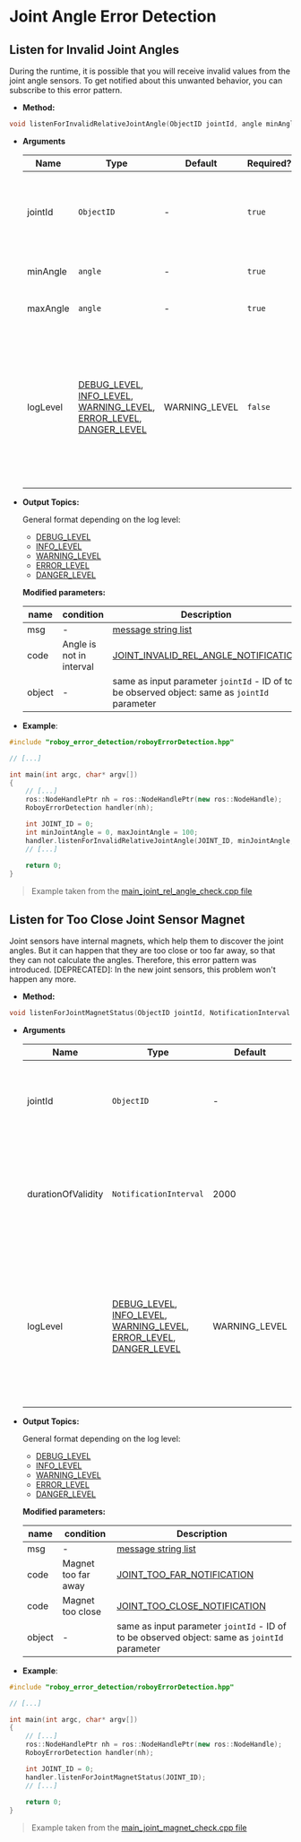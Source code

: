 # Joint Angle Error Detection

## Listen for Invalid Joint Angles

During the runtime, it is possible that you will receive invalid values from the joint angle sensors. To get notified about this 
unwanted behavior, you can subscribe to this error pattern. 

* **Method:**
```cpp
void listenForInvalidRelativeJointAngle(ObjectID jointId, angle minAngle, angle maxAngle, NotificationLevel logLevel = WARNING_LEVEL)
```
* **Arguments**

    | Name    | Type | Default | Required? | Description |
    | ----    | ---- | ------- | --------- | ----------- | 
    | jointId | `ObjectID` | - | `true` | `jointId` is the joint id, which identifies the joint you want to observe |
    | minAngle | `angle` | - | `true` | minimum relative angle |
    | maxAngle | `angle` | - | `true` | maximum relative angle |
    | logLevel| [DEBUG_LEVEL](https://github.com/CapChrisCap/roboy_communication/blob/feature/error-detection-msgs/roboy_communication_control/msg/DebugNotification.msg), [INFO_LEVEL](https://github.com/CapChrisCap/roboy_communication/blob/feature/error-detection-msgs/roboy_communication_control/msg/InfoNotification.msg), [WARNING_LEVEL](https://github.com/CapChrisCap/roboy_communication/blob/feature/error-detection-msgs/roboy_communication_control/msg/WarningNotification.msg), [ERROR_LEVEL](https://github.com/CapChrisCap/roboy_communication/blob/feature/error-detection-msgs/roboy_communication_control/msg/ErrorNotification.msg), [DANGER_LEVEL](https://github.com/CapChrisCap/roboy_communication/blob/feature/error-detection-msgs/roboy_communication_control/msg/DangerNotification.msg) | WARNING_LEVEL | `false` | Defines the system notification level, which also determines over which topic the health check message is published ([see all log levels](https://github.com/CapChrisCap/roboy_system_notification/blob/master/include/roboy_system_notification/common_utilities.hpp#L12)) |

* **Output Topics:**

    General format depending on the log level: 
    
    - [DEBUG_LEVEL](https://github.com/CapChrisCap/roboy_communication/blob/feature/error-detection-msgs/roboy_communication_control/msg/DebugNotification.msg)
    - [INFO_LEVEL](https://github.com/CapChrisCap/roboy_communication/blob/feature/error-detection-msgs/roboy_communication_control/msg/InfoNotification.msg)
    - [WARNING_LEVEL](https://github.com/CapChrisCap/roboy_communication/blob/feature/error-detection-msgs/roboy_communication_control/msg/WarningNotification.msg)
    - [ERROR_LEVEL](https://github.com/CapChrisCap/roboy_communication/blob/feature/error-detection-msgs/roboy_communication_control/msg/ErrorNotification.msg)
    - [DANGER_LEVEL](https://github.com/CapChrisCap/roboy_communication/blob/feature/error-detection-msgs/roboy_communication_control/msg/DangerNotification.msg)
 
    **Modified parameters:** 
    
    | name     | condition | Description |
    | -------- | --------- | ------------------------- |
    | msg      | -         | [message string list](https://github.com/CapChrisCap/roboy_error_detection/blob/master/include/roboy_error_detection/common_utilities.hpp#L15) |
    | code     | Angle is not in interval | [JOINT_INVALID_REL_ANGLE_NOTIFICATION](https://github.com/CapChrisCap/roboy_error_detection/blob/master/include/roboy_error_detection/common_utilities.hpp#L7) |
    | object | - | same as input parameter `jointId` - ID of to be observed object: same as `jointId` parameter | 
    
* **Example**:

```cpp
#include "roboy_error_detection/roboyErrorDetection.hpp"

// [...]

int main(int argc, char* argv[])
{
    // [...]
    ros::NodeHandlePtr nh = ros::NodeHandlePtr(new ros::NodeHandle);
    RoboyErrorDetection handler(nh);

    int JOINT_ID = 0;
    int minJointAngle = 0, maxJointAngle = 100;
    handler.listenForInvalidRelativeJointAngle(JOINT_ID, minJointAngle, maxJointAngle);
    // [...]
    
    return 0;
}
```
> Example taken from the [main_joint_rel_angle_check.cpp file](https://github.com/CapChrisCap/roboy_error_detection/src/main/main_joint_rel_angle_check.cpp)
    
## Listen for Too Close Joint Sensor Magnet

Joint sensors have internal magnets, which help them to discover the joint angles. But it can happen that they are too close 
or too far away, so that they can not calculate the angles. Therefore, this error pattern was introduced. 
[DEPRECATED]: In the new joint sensors, this problem won't happen any more.

* **Method:**
```cpp
void listenForJointMagnetStatus(ObjectID jointId, NotificationInterval durationOfValidity = 2000, NotificationLevel logLevel = WARNING_LEVEL)
```
* **Arguments**

    | Name    | Type | Default | Required? | Description |
    | ----    | ---- | ------- | --------- | ----------- | 
    | jointId | `ObjectID` | - | `true` | `jointId` is the joint id, which identifies the joint you want to observe |
    | durationOfValidity| `NotificationInterval` | 2000 | `false` | Minimum time in milliseconds from one health check to the next health check of this motor |
    | logLevel| [DEBUG_LEVEL](https://github.com/CapChrisCap/roboy_communication/blob/feature/error-detection-msgs/roboy_communication_control/msg/DebugNotification.msg), [INFO_LEVEL](https://github.com/CapChrisCap/roboy_communication/blob/feature/error-detection-msgs/roboy_communication_control/msg/InfoNotification.msg), [WARNING_LEVEL](https://github.com/CapChrisCap/roboy_communication/blob/feature/error-detection-msgs/roboy_communication_control/msg/WarningNotification.msg), [ERROR_LEVEL](https://github.com/CapChrisCap/roboy_communication/blob/feature/error-detection-msgs/roboy_communication_control/msg/ErrorNotification.msg), [DANGER_LEVEL](https://github.com/CapChrisCap/roboy_communication/blob/feature/error-detection-msgs/roboy_communication_control/msg/DangerNotification.msg) | WARNING_LEVEL | `false` | Defines the system notification level, which also determines over which topic the health check message is published ([see all log levels](https://github.com/CapChrisCap/roboy_system_notification/blob/master/include/roboy_system_notification/common_utilities.hpp#L12)) |

* **Output Topics:**

    General format depending on the log level: 
    
    - [DEBUG_LEVEL](https://github.com/CapChrisCap/roboy_communication/blob/feature/error-detection-msgs/roboy_communication_control/msg/DebugNotification.msg)
    - [INFO_LEVEL](https://github.com/CapChrisCap/roboy_communication/blob/feature/error-detection-msgs/roboy_communication_control/msg/InfoNotification.msg)
    - [WARNING_LEVEL](https://github.com/CapChrisCap/roboy_communication/blob/feature/error-detection-msgs/roboy_communication_control/msg/WarningNotification.msg)
    - [ERROR_LEVEL](https://github.com/CapChrisCap/roboy_communication/blob/feature/error-detection-msgs/roboy_communication_control/msg/ErrorNotification.msg)
    - [DANGER_LEVEL](https://github.com/CapChrisCap/roboy_communication/blob/feature/error-detection-msgs/roboy_communication_control/msg/DangerNotification.msg)
 
    **Modified parameters:** 
    
    | name     | condition | Description |
    | -------- | --------- | ------------------------- |
    | msg      | -         | [message string list](https://github.com/CapChrisCap/roboy_error_detection/blob/master/include/roboy_error_detection/common_utilities.hpp#L15) |
    | code     | Magnet too far away | [JOINT_TOO_FAR_NOTIFICATION](https://github.com/CapChrisCap/roboy_error_detection/blob/master/include/roboy_error_detection/common_utilities.hpp#L7) |
    | code     | Magnet too close | [JOINT_TOO_CLOSE_NOTIFICATION](https://github.com/CapChrisCap/roboy_error_detection/blob/master/include/roboy_error_detection/common_utilities.hpp#L8) |
    | object | - | same as input parameter `jointId` - ID of to be observed object: same as `jointId` parameter | 
    
* **Example**:

```cpp
#include "roboy_error_detection/roboyErrorDetection.hpp"

// [...]

int main(int argc, char* argv[])
{
    // [...]
    ros::NodeHandlePtr nh = ros::NodeHandlePtr(new ros::NodeHandle);
    RoboyErrorDetection handler(nh);

    int JOINT_ID = 0;
    handler.listenForJointMagnetStatus(JOINT_ID);
    // [...]
    
    return 0;
}
```
> Example taken from the [main_joint_magnet_check.cpp file](https://github.com/CapChrisCap/roboy_error_detection/src/main/main_joint_magnet_check.cpp)
    


